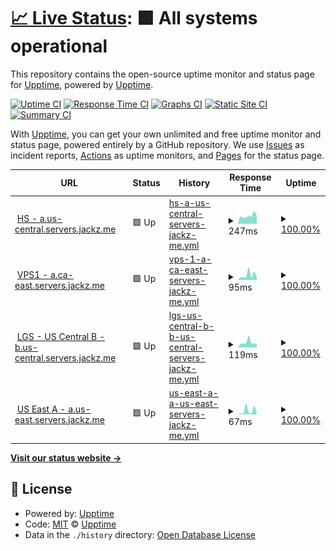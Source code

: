 # [📈 Live Status](https://status.jackz.me): <!--live status--> **🟩 All systems operational**

This repository contains the open-source uptime monitor and status page for [Upptime](https://upptime.js.org), powered by [Upptime](https://github.com/upptime/upptime).

[![Uptime CI](https://github.com/jackzmc/upptime/workflows/Uptime%20CI/badge.svg)](https://github.com/jackzmc/upptime/actions?query=workflow%3A%22Uptime+CI%22)
[![Response Time CI](https://github.com/jackzmc/upptime/workflows/Response%20Time%20CI/badge.svg)](https://github.com/jackzmc/upptime/actions?query=workflow%3A%22Response+Time+CI%22)
[![Graphs CI](https://github.com/jackzmc/upptime/workflows/Graphs%20CI/badge.svg)](https://github.com/jackzmc/upptime/actions?query=workflow%3A%22Graphs+CI%22)
[![Static Site CI](https://github.com/jackzmc/upptime/workflows/Static%20Site%20CI/badge.svg)](https://github.com/jackzmc/upptime/actions?query=workflow%3A%22Static+Site+CI%22)
[![Summary CI](https://github.com/jackzmc/upptime/workflows/Summary%20CI/badge.svg)](https://github.com/jackzmc/upptime/actions?query=workflow%3A%22Summary+CI%22)

With [Upptime](https://upptime.js.org), you can get your own unlimited and free uptime monitor and status page, powered entirely by a GitHub repository. We use [Issues](https://github.com/upptime/upptime/issues) as incident reports, [Actions](https://github.com/jackzmc/upptime/actions) as uptime monitors, and [Pages](https://status.jackz.me) for the status page.

<!--start: status pages-->
<!-- This summary is generated by Upptime (https://github.com/upptime/upptime) -->
<!-- Do not edit this manually, your changes will be overwritten -->
<!-- prettier-ignore -->
| URL | Status | History | Response Time | Uptime |
| --- | ------ | ------- | ------------- | ------ |
| <img alt="" src="https://favicons.githubusercontent.com/mc.jackz.me" height="13"> [HS - a.us-central.servers.jackz.me](http://mc.jackz.me) | 🟩 Up | [hs-a-us-central-servers-jackz-me.yml](https://github.com/Jackzmc/upptime/commits/HEAD/history/hs-a-us-central-servers-jackz-me.yml) | <details><summary><img alt="Response time graph" src="./graphs/hs-a-us-central-servers-jackz-me/response-time-week.png" height="20"> 247ms</summary><br><a href="https://status.jackz.me/history/hs-a-us-central-servers-jackz-me"><img alt="Response time 540" src="https://img.shields.io/endpoint?url=https%3A%2F%2Fraw.githubusercontent.com%2FJackzmc%2Fupptime%2FHEAD%2Fapi%2Fhs-a-us-central-servers-jackz-me%2Fresponse-time.json"></a><br><a href="https://status.jackz.me/history/hs-a-us-central-servers-jackz-me"><img alt="24-hour response time 246" src="https://img.shields.io/endpoint?url=https%3A%2F%2Fraw.githubusercontent.com%2FJackzmc%2Fupptime%2FHEAD%2Fapi%2Fhs-a-us-central-servers-jackz-me%2Fresponse-time-day.json"></a><br><a href="https://status.jackz.me/history/hs-a-us-central-servers-jackz-me"><img alt="7-day response time 247" src="https://img.shields.io/endpoint?url=https%3A%2F%2Fraw.githubusercontent.com%2FJackzmc%2Fupptime%2FHEAD%2Fapi%2Fhs-a-us-central-servers-jackz-me%2Fresponse-time-week.json"></a><br><a href="https://status.jackz.me/history/hs-a-us-central-servers-jackz-me"><img alt="30-day response time 496" src="https://img.shields.io/endpoint?url=https%3A%2F%2Fraw.githubusercontent.com%2FJackzmc%2Fupptime%2FHEAD%2Fapi%2Fhs-a-us-central-servers-jackz-me%2Fresponse-time-month.json"></a><br><a href="https://status.jackz.me/history/hs-a-us-central-servers-jackz-me"><img alt="1-year response time 540" src="https://img.shields.io/endpoint?url=https%3A%2F%2Fraw.githubusercontent.com%2FJackzmc%2Fupptime%2FHEAD%2Fapi%2Fhs-a-us-central-servers-jackz-me%2Fresponse-time-year.json"></a></details> | <details><summary><a href="https://status.jackz.me/history/hs-a-us-central-servers-jackz-me">100.00%</a></summary><a href="https://status.jackz.me/history/hs-a-us-central-servers-jackz-me"><img alt="All-time uptime 88.44%" src="https://img.shields.io/endpoint?url=https%3A%2F%2Fraw.githubusercontent.com%2FJackzmc%2Fupptime%2FHEAD%2Fapi%2Fhs-a-us-central-servers-jackz-me%2Fuptime.json"></a><br><a href="https://status.jackz.me/history/hs-a-us-central-servers-jackz-me"><img alt="24-hour uptime 100.00%" src="https://img.shields.io/endpoint?url=https%3A%2F%2Fraw.githubusercontent.com%2FJackzmc%2Fupptime%2FHEAD%2Fapi%2Fhs-a-us-central-servers-jackz-me%2Fuptime-day.json"></a><br><a href="https://status.jackz.me/history/hs-a-us-central-servers-jackz-me"><img alt="7-day uptime 100.00%" src="https://img.shields.io/endpoint?url=https%3A%2F%2Fraw.githubusercontent.com%2FJackzmc%2Fupptime%2FHEAD%2Fapi%2Fhs-a-us-central-servers-jackz-me%2Fuptime-week.json"></a><br><a href="https://status.jackz.me/history/hs-a-us-central-servers-jackz-me"><img alt="30-day uptime 100.00%" src="https://img.shields.io/endpoint?url=https%3A%2F%2Fraw.githubusercontent.com%2FJackzmc%2Fupptime%2FHEAD%2Fapi%2Fhs-a-us-central-servers-jackz-me%2Fuptime-month.json"></a><br><a href="https://status.jackz.me/history/hs-a-us-central-servers-jackz-me"><img alt="1-year uptime 88.44%" src="https://img.shields.io/endpoint?url=https%3A%2F%2Fraw.githubusercontent.com%2FJackzmc%2Fupptime%2FHEAD%2Fapi%2Fhs-a-us-central-servers-jackz-me%2Fuptime-year.json"></a></details>
| <img alt="" src="https://favicons.githubusercontent.com/null" height="13"> [VPS1 - a.ca-east.servers.jackz.me](vps1.jackz.me) | 🟩 Up | [vps-1-a-ca-east-servers-jackz-me.yml](https://github.com/Jackzmc/upptime/commits/HEAD/history/vps-1-a-ca-east-servers-jackz-me.yml) | <details><summary><img alt="Response time graph" src="./graphs/vps-1-a-ca-east-servers-jackz-me/response-time-week.png" height="20"> 95ms</summary><br><a href="https://status.jackz.me/history/vps-1-a-ca-east-servers-jackz-me"><img alt="Response time 108" src="https://img.shields.io/endpoint?url=https%3A%2F%2Fraw.githubusercontent.com%2FJackzmc%2Fupptime%2FHEAD%2Fapi%2Fvps-1-a-ca-east-servers-jackz-me%2Fresponse-time.json"></a><br><a href="https://status.jackz.me/history/vps-1-a-ca-east-servers-jackz-me"><img alt="24-hour response time 50" src="https://img.shields.io/endpoint?url=https%3A%2F%2Fraw.githubusercontent.com%2FJackzmc%2Fupptime%2FHEAD%2Fapi%2Fvps-1-a-ca-east-servers-jackz-me%2Fresponse-time-day.json"></a><br><a href="https://status.jackz.me/history/vps-1-a-ca-east-servers-jackz-me"><img alt="7-day response time 95" src="https://img.shields.io/endpoint?url=https%3A%2F%2Fraw.githubusercontent.com%2FJackzmc%2Fupptime%2FHEAD%2Fapi%2Fvps-1-a-ca-east-servers-jackz-me%2Fresponse-time-week.json"></a><br><a href="https://status.jackz.me/history/vps-1-a-ca-east-servers-jackz-me"><img alt="30-day response time 111" src="https://img.shields.io/endpoint?url=https%3A%2F%2Fraw.githubusercontent.com%2FJackzmc%2Fupptime%2FHEAD%2Fapi%2Fvps-1-a-ca-east-servers-jackz-me%2Fresponse-time-month.json"></a><br><a href="https://status.jackz.me/history/vps-1-a-ca-east-servers-jackz-me"><img alt="1-year response time 108" src="https://img.shields.io/endpoint?url=https%3A%2F%2Fraw.githubusercontent.com%2FJackzmc%2Fupptime%2FHEAD%2Fapi%2Fvps-1-a-ca-east-servers-jackz-me%2Fresponse-time-year.json"></a></details> | <details><summary><a href="https://status.jackz.me/history/vps-1-a-ca-east-servers-jackz-me">100.00%</a></summary><a href="https://status.jackz.me/history/vps-1-a-ca-east-servers-jackz-me"><img alt="All-time uptime 99.99%" src="https://img.shields.io/endpoint?url=https%3A%2F%2Fraw.githubusercontent.com%2FJackzmc%2Fupptime%2FHEAD%2Fapi%2Fvps-1-a-ca-east-servers-jackz-me%2Fuptime.json"></a><br><a href="https://status.jackz.me/history/vps-1-a-ca-east-servers-jackz-me"><img alt="24-hour uptime 100.00%" src="https://img.shields.io/endpoint?url=https%3A%2F%2Fraw.githubusercontent.com%2FJackzmc%2Fupptime%2FHEAD%2Fapi%2Fvps-1-a-ca-east-servers-jackz-me%2Fuptime-day.json"></a><br><a href="https://status.jackz.me/history/vps-1-a-ca-east-servers-jackz-me"><img alt="7-day uptime 100.00%" src="https://img.shields.io/endpoint?url=https%3A%2F%2Fraw.githubusercontent.com%2FJackzmc%2Fupptime%2FHEAD%2Fapi%2Fvps-1-a-ca-east-servers-jackz-me%2Fuptime-week.json"></a><br><a href="https://status.jackz.me/history/vps-1-a-ca-east-servers-jackz-me"><img alt="30-day uptime 100.00%" src="https://img.shields.io/endpoint?url=https%3A%2F%2Fraw.githubusercontent.com%2FJackzmc%2Fupptime%2FHEAD%2Fapi%2Fvps-1-a-ca-east-servers-jackz-me%2Fuptime-month.json"></a><br><a href="https://status.jackz.me/history/vps-1-a-ca-east-servers-jackz-me"><img alt="1-year uptime 99.99%" src="https://img.shields.io/endpoint?url=https%3A%2F%2Fraw.githubusercontent.com%2FJackzmc%2Fupptime%2FHEAD%2Fapi%2Fvps-1-a-ca-east-servers-jackz-me%2Fuptime-year.json"></a></details>
| <img alt="" src="https://favicons.githubusercontent.com/lgs.jackz.me" height="13"> [LGS - US Central B - b.us-central.servers.jackz.me](http://lgs.jackz.me) | 🟩 Up | [lgs-us-central-b-b-us-central-servers-jackz-me.yml](https://github.com/Jackzmc/upptime/commits/HEAD/history/lgs-us-central-b-b-us-central-servers-jackz-me.yml) | <details><summary><img alt="Response time graph" src="./graphs/lgs-us-central-b-b-us-central-servers-jackz-me/response-time-week.png" height="20"> 119ms</summary><br><a href="https://status.jackz.me/history/lgs-us-central-b-b-us-central-servers-jackz-me"><img alt="Response time 92" src="https://img.shields.io/endpoint?url=https%3A%2F%2Fraw.githubusercontent.com%2FJackzmc%2Fupptime%2FHEAD%2Fapi%2Flgs-us-central-b-b-us-central-servers-jackz-me%2Fresponse-time.json"></a><br><a href="https://status.jackz.me/history/lgs-us-central-b-b-us-central-servers-jackz-me"><img alt="24-hour response time 91" src="https://img.shields.io/endpoint?url=https%3A%2F%2Fraw.githubusercontent.com%2FJackzmc%2Fupptime%2FHEAD%2Fapi%2Flgs-us-central-b-b-us-central-servers-jackz-me%2Fresponse-time-day.json"></a><br><a href="https://status.jackz.me/history/lgs-us-central-b-b-us-central-servers-jackz-me"><img alt="7-day response time 119" src="https://img.shields.io/endpoint?url=https%3A%2F%2Fraw.githubusercontent.com%2FJackzmc%2Fupptime%2FHEAD%2Fapi%2Flgs-us-central-b-b-us-central-servers-jackz-me%2Fresponse-time-week.json"></a><br><a href="https://status.jackz.me/history/lgs-us-central-b-b-us-central-servers-jackz-me"><img alt="30-day response time 100" src="https://img.shields.io/endpoint?url=https%3A%2F%2Fraw.githubusercontent.com%2FJackzmc%2Fupptime%2FHEAD%2Fapi%2Flgs-us-central-b-b-us-central-servers-jackz-me%2Fresponse-time-month.json"></a><br><a href="https://status.jackz.me/history/lgs-us-central-b-b-us-central-servers-jackz-me"><img alt="1-year response time 92" src="https://img.shields.io/endpoint?url=https%3A%2F%2Fraw.githubusercontent.com%2FJackzmc%2Fupptime%2FHEAD%2Fapi%2Flgs-us-central-b-b-us-central-servers-jackz-me%2Fresponse-time-year.json"></a></details> | <details><summary><a href="https://status.jackz.me/history/lgs-us-central-b-b-us-central-servers-jackz-me">100.00%</a></summary><a href="https://status.jackz.me/history/lgs-us-central-b-b-us-central-servers-jackz-me"><img alt="All-time uptime 99.99%" src="https://img.shields.io/endpoint?url=https%3A%2F%2Fraw.githubusercontent.com%2FJackzmc%2Fupptime%2FHEAD%2Fapi%2Flgs-us-central-b-b-us-central-servers-jackz-me%2Fuptime.json"></a><br><a href="https://status.jackz.me/history/lgs-us-central-b-b-us-central-servers-jackz-me"><img alt="24-hour uptime 100.00%" src="https://img.shields.io/endpoint?url=https%3A%2F%2Fraw.githubusercontent.com%2FJackzmc%2Fupptime%2FHEAD%2Fapi%2Flgs-us-central-b-b-us-central-servers-jackz-me%2Fuptime-day.json"></a><br><a href="https://status.jackz.me/history/lgs-us-central-b-b-us-central-servers-jackz-me"><img alt="7-day uptime 100.00%" src="https://img.shields.io/endpoint?url=https%3A%2F%2Fraw.githubusercontent.com%2FJackzmc%2Fupptime%2FHEAD%2Fapi%2Flgs-us-central-b-b-us-central-servers-jackz-me%2Fuptime-week.json"></a><br><a href="https://status.jackz.me/history/lgs-us-central-b-b-us-central-servers-jackz-me"><img alt="30-day uptime 100.00%" src="https://img.shields.io/endpoint?url=https%3A%2F%2Fraw.githubusercontent.com%2FJackzmc%2Fupptime%2FHEAD%2Fapi%2Flgs-us-central-b-b-us-central-servers-jackz-me%2Fuptime-month.json"></a><br><a href="https://status.jackz.me/history/lgs-us-central-b-b-us-central-servers-jackz-me"><img alt="1-year uptime 99.99%" src="https://img.shields.io/endpoint?url=https%3A%2F%2Fraw.githubusercontent.com%2FJackzmc%2Fupptime%2FHEAD%2Fapi%2Flgs-us-central-b-b-us-central-servers-jackz-me%2Fuptime-year.json"></a></details>
| <img alt="" src="https://favicons.githubusercontent.com/a.us-east.servers.jackz.me" height="13"> [US East A - a.us-east.servers.jackz.me](http://a.us-east.servers.jackz.me) | 🟩 Up | [us-east-a-a-us-east-servers-jackz-me.yml](https://github.com/Jackzmc/upptime/commits/HEAD/history/us-east-a-a-us-east-servers-jackz-me.yml) | <details><summary><img alt="Response time graph" src="./graphs/us-east-a-a-us-east-servers-jackz-me/response-time-week.png" height="20"> 67ms</summary><br><a href="https://status.jackz.me/history/us-east-a-a-us-east-servers-jackz-me"><img alt="Response time 70" src="https://img.shields.io/endpoint?url=https%3A%2F%2Fraw.githubusercontent.com%2FJackzmc%2Fupptime%2FHEAD%2Fapi%2Fus-east-a-a-us-east-servers-jackz-me%2Fresponse-time.json"></a><br><a href="https://status.jackz.me/history/us-east-a-a-us-east-servers-jackz-me"><img alt="24-hour response time 16" src="https://img.shields.io/endpoint?url=https%3A%2F%2Fraw.githubusercontent.com%2FJackzmc%2Fupptime%2FHEAD%2Fapi%2Fus-east-a-a-us-east-servers-jackz-me%2Fresponse-time-day.json"></a><br><a href="https://status.jackz.me/history/us-east-a-a-us-east-servers-jackz-me"><img alt="7-day response time 67" src="https://img.shields.io/endpoint?url=https%3A%2F%2Fraw.githubusercontent.com%2FJackzmc%2Fupptime%2FHEAD%2Fapi%2Fus-east-a-a-us-east-servers-jackz-me%2Fresponse-time-week.json"></a><br><a href="https://status.jackz.me/history/us-east-a-a-us-east-servers-jackz-me"><img alt="30-day response time 81" src="https://img.shields.io/endpoint?url=https%3A%2F%2Fraw.githubusercontent.com%2FJackzmc%2Fupptime%2FHEAD%2Fapi%2Fus-east-a-a-us-east-servers-jackz-me%2Fresponse-time-month.json"></a><br><a href="https://status.jackz.me/history/us-east-a-a-us-east-servers-jackz-me"><img alt="1-year response time 70" src="https://img.shields.io/endpoint?url=https%3A%2F%2Fraw.githubusercontent.com%2FJackzmc%2Fupptime%2FHEAD%2Fapi%2Fus-east-a-a-us-east-servers-jackz-me%2Fresponse-time-year.json"></a></details> | <details><summary><a href="https://status.jackz.me/history/us-east-a-a-us-east-servers-jackz-me">100.00%</a></summary><a href="https://status.jackz.me/history/us-east-a-a-us-east-servers-jackz-me"><img alt="All-time uptime 85.28%" src="https://img.shields.io/endpoint?url=https%3A%2F%2Fraw.githubusercontent.com%2FJackzmc%2Fupptime%2FHEAD%2Fapi%2Fus-east-a-a-us-east-servers-jackz-me%2Fuptime.json"></a><br><a href="https://status.jackz.me/history/us-east-a-a-us-east-servers-jackz-me"><img alt="24-hour uptime 100.00%" src="https://img.shields.io/endpoint?url=https%3A%2F%2Fraw.githubusercontent.com%2FJackzmc%2Fupptime%2FHEAD%2Fapi%2Fus-east-a-a-us-east-servers-jackz-me%2Fuptime-day.json"></a><br><a href="https://status.jackz.me/history/us-east-a-a-us-east-servers-jackz-me"><img alt="7-day uptime 100.00%" src="https://img.shields.io/endpoint?url=https%3A%2F%2Fraw.githubusercontent.com%2FJackzmc%2Fupptime%2FHEAD%2Fapi%2Fus-east-a-a-us-east-servers-jackz-me%2Fuptime-week.json"></a><br><a href="https://status.jackz.me/history/us-east-a-a-us-east-servers-jackz-me"><img alt="30-day uptime 100.00%" src="https://img.shields.io/endpoint?url=https%3A%2F%2Fraw.githubusercontent.com%2FJackzmc%2Fupptime%2FHEAD%2Fapi%2Fus-east-a-a-us-east-servers-jackz-me%2Fuptime-month.json"></a><br><a href="https://status.jackz.me/history/us-east-a-a-us-east-servers-jackz-me"><img alt="1-year uptime 85.28%" src="https://img.shields.io/endpoint?url=https%3A%2F%2Fraw.githubusercontent.com%2FJackzmc%2Fupptime%2FHEAD%2Fapi%2Fus-east-a-a-us-east-servers-jackz-me%2Fuptime-year.json"></a></details>

<!--end: status pages-->

[**Visit our status website →**](https://status.jackz.me)

## 📄 License

- Powered by: [Upptime](https://github.com/upptime/upptime)
- Code: [MIT](./LICENSE) © [Upptime](https://upptime.js.org)
- Data in the `./history` directory: [Open Database License](https://opendatacommons.org/licenses/odbl/1-0/)

